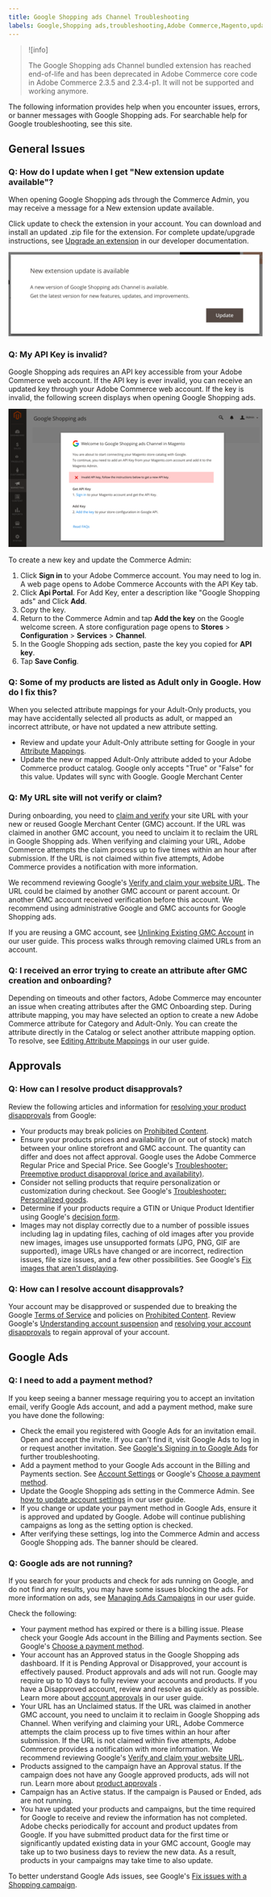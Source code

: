 ```yaml
---
title: Google Shopping ads Channel Troubleshooting
labels: Google,Shopping ads,troubleshooting,Adobe Commerce,Magento,update
---
```


>![info]
>
>The Google Shopping ads Channel bundled extension has reached end-of-life and has been deprecated in Adobe Commerce core code in Adobe Commerce 2.3.5 and 2.3.4-p1. It will not be supported and working anymore.

The following information provides help when you encounter issues, errors, or banner messages with Google Shopping ads. For searchable help for Google troubleshooting, see this site.

## General Issues

### Q: How do I update when I get "New extension update available"?

When opening Google Shopping ads through the Commerce Admin, you may receive a message for a New extension update available.

Click update to check the extension in your account. You can download and install an updated .zip file for the extension. For complete update/upgrade instructions, see [Upgrade an extension](https://devdocs.magento.com/extensions/install/#upgrade-an-extension) in our developer documentation.

![update.png](assets/update.png)

### Q: My API Key is invalid?

Google Shopping ads requires an API key accessible from your Adobe Commerce web account. If the API key is ever invalid, you can receive an updated key through your Adobe Commerce web account. If the key is invalid, the following screen displays when opening Google Shopping ads.

![onboard-apikey-error.png](assets/onboard-apikey-error.png)

To create a new key and update the Commerce Admin:

1. Click **Sign in** to your Adobe Commerce account. You may need to log in. A web page opens to Adobe Commerce Accounts with the API Key tab.
1. Click **Api Portal**. For Add Key, enter a description like "Google Shopping ads" and Click **Add**.
1. Copy the key.
1. Return to the Commerce Admin and tap **Add the key** on the Google welcome screen. A store configuration page opens to **Stores** > **Configuration** > **Services** > **Channel**.
1. In the Google Shopping ads section, paste the key you copied for **API key**.
1. Tap **Save Config**.


### Q: Some of my products are listed as Adult only in Google. How do I fix this?

When you selected attribute mappings for your Adult-Only products, you may have accidentally selected all products as adult, or mapped an incorrect attribute, or have not updated a new attribute setting.

* Review and update your Adult-Only attribute setting for Google in your [Attribute Mappings](https://docs.magento.com/m2/ee/user_guide/sales-channels/google-ads/products-edit-mappings.html).
* Update the new or mapped Adult-Only attribute added to your Adobe Commerce product catalog. Google only accepts "True" or "False" for this value. Updates will sync with Google. Google Merchant Center

### Q: My URL site will not verify or claim?

During onboarding, you need to [claim and verify](https://docs.magento.com/m2/ee/user_guide/sales-channels/google-ads/url-verify.html) your site URL with your new or reused Google Merchant Center (GMC) account. If the URL was claimed in another GMC account, you need to unclaim it to reclaim the URL in Google Shopping ads. When verifying and claiming your URL, Adobe Commerce attempts the claim process up to five times within an hour after submission. If the URL is not claimed within five attempts, Adobe Commerce provides a notification with more information.

We recommend reviewing Google's [Verify and claim your website URL](https://support.google.com/merchants/answer/176793?hl=en). The URL could be claimed by another GMC account or parent account. Or another GMC account received verification before this account. We recommend using administrative Google and GMC accounts for Google Shopping ads.

If you are reusing a GMC account, see [Unlinking Existing GMC Account](https://docs.magento.com/m2/ee/user_guide/sales-channels/google-ads/gmc-unlink-gmc.html) in our user guide. This process walks through removing claimed URLs from an account.

### Q: I received an error trying to create an attribute after GMC creation and onboarding?

Depending on timeouts and other factors, Adobe Commerce may encounter an issue when creating attributes after the GMC Onboarding step. During attribute mapping, you may have selected an option to create a new Adobe Commerce attribute for Category and Adult-Only. You can create the attribute directly in the Catalog or select another attribute mapping option. To resolve, see [Editing Attribute Mappings](https://docs.magento.com/m2/ee/user_guide/sales-channels/google-ads/products-edit-mappings.html) in our user guide.

## Approvals

### Q: How can I resolve product disapprovals?

Review the following articles and information for [resolving your product disapprovals](https://docs.magento.com/m2/ee/user_guide/sales-channels/google-ads/product-resolve-errors.html) from Google:

* Your products may break policies on [Prohibited Content](https://support.google.com/merchants/answer/6149970?hl=en).
* Ensure your products prices and availability (in or out of stock) match between your online storefront and GMC account. The quantity can differ and does not affect approval. Google uses the Adobe Commerce Regular Price and Special Price. See Google's [Troubleshooter: Preemptive product disapproval (price and availability)](https://support.google.com/merchants/answer/7334523).
* Consider not selling products that require personalization or customization during checkout. See Google's [Troubleshooter: Personalized goods](https://support.google.com/merchants/answer/7553527).
* Determine if your products require a GTIN or Unique Product Identifier using Google's [decision form](https://support.google.com/merchants/troubleshooter/7540281).
* Images may not display correctly due to a number of possible issues including lag in updating files, caching of old images after you provide new images, images use unsupported formats (JPG, PNG, GIF are supported), image URLs have changed or are incorrect, redirection issues, file size issues, and a few other possibilities. See Google's [Fix images that aren't displaying](https://support.google.com/merchants/answer/160640).

### Q: How can I resolve account disapprovals?

Your account may be disapproved or suspended due to breaking the Google [Terms of Service](https://support.google.com/merchants/answer/160173?hl=en) and policies on [Prohibited Content](https://support.google.com/merchants/answer/6149970?hl=en). Review Google's [Understanding account suspension](https://support.google.com/merchants/answer/2948694) and [resolving your account disapprovals](https://docs.magento.com/m2/ee/user_guide/sales-channels/google-ads/account-resolve-errors.html) to regain approval of your account.

## Google Ads

### Q: I need to add a payment method?

If you keep seeing a banner message requiring you to accept an invitation email, verify Google Ads account, and add a payment method, make sure you have done the following:

* Check the email you registered with Google Ads for an invitation email. Open and accept the invite. If you can't find it, visit Google Ads to log in or request another invitation. See [Google's Signing in to Google Ads](https://support.google.com/google-ads/answer/1722062) for further troubleshooting.
* Add a payment method to your Google Ads account in the Billing and Payments section. See [Account Settings](https://docs.magento.com/m2/ee/user_guide/sales-channels/google-ads/acct-settings.html) or Google's [Choose a payment method](https://support.google.com/google-ads/answer/2375433).
* Update the Google Shopping ads setting in the Commerce Admin. See [how to update account settings](https://docs.magento.com/m2/ee/user_guide/sales-channels/google-ads/create-campaign.html#AcctSettings) in our user guide.
* If you change or update your payment method in Google Ads, ensure it is approved and updated by Google. Adobe will continue publishing campaigns as long as the setting option is checked.
* After verifying these settings, log into the Commerce Admin and access Google Shopping ads. The banner should be cleared.

### Q: Google ads are not running?

If you search for your products and check for ads running on Google, and do not find any results, you may have some issues blocking the ads. For more information on ads, see [Managing Ads Campaigns](https://docs.magento.com/m2/ee/user_guide/sales-channels/google-ads/campaigns-manage.html) in our user guide.

Check the following:

* Your payment method has expired or there is a billing issue. Please check your Google Ads account in the Billing and Payments section. See Google's [Choose a payment method](https://support.google.com/google-ads/answer/2375433).
* Your account has an Approved status in the Google Shopping ads dashboard. If it is Pending Approval or Disapproved, your account is effectively paused. Product approvals and ads will not run. Google may require up to 10 days to fully review your accounts and products. If you have a Disapproved account, review and resolve as quickly as possible. Learn more about [account approvals](https://docs.magento.com/m2/ee/user_guide/sales-channels/google-ads/google-account-managment.html) in our user guide.
* Your URL has an Unclaimed status. If the URL was claimed in another GMC account, you need to unclaim it to reclaim in Google Shopping ads Channel. When verifying and claiming your URL, Adobe Commerce attempts the claim process up to five times within an hour after submission. If the URL is not claimed within five attempts, Adobe Commerce provides a notification with more information. We recommend reviewing Google's [Verify and claim your website URL](https://support.google.com/merchants/answer/176793?hl=en).
* Products assigned to the campaign have an Approval status. If the campaign does not have any Google approved products, ads will not run. Learn more about [product approvals](https://docs.magento.com/m2/ee/user_guide/sales-channels/google-ads/product-managment.html) .
* Campaign has an Active status. If the campaign is Paused or Ended, ads are not running.
* You have updated your products and campaigns, but the time required for Google to receive and review the information has not completed. Adobe checks periodically for account and product updates from Google. If you have submitted product data for the first time or significantly updated existing data in your GMC account, Google may take up to two business days to review the new data. As a result, products in your campaigns may take time to also update.

To better understand Google Ads issues, see Google's [Fix issues with a Shopping campaign](https://support.google.com/google-ads/answer/6275319).
